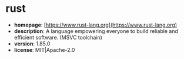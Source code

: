# rust

- **homepage**: [https://www.rust-lang.org](https://www.rust-lang.org)
- **description**: A language empowering everyone to build reliable and efficient software. (MSVC toolchain)
- **version**: 1.85.0
- **license**: MIT|Apache-2.0

